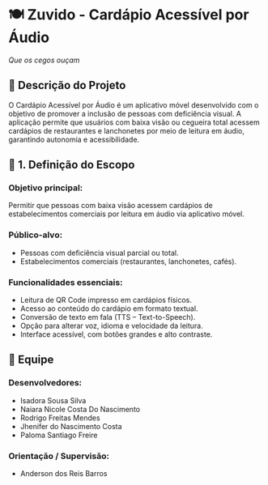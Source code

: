 # 🍽️ Zuvido - Cardápio Acessível por Áudio
_Que os cegos ouçam_

## 📖 Descrição do Projeto

O Cardápio Acessível por Áudio é um aplicativo móvel desenvolvido com o objetivo de promover a inclusão de pessoas com deficiência visual.
A aplicação permite que usuários com baixa visão ou cegueira total acessem cardápios de restaurantes e lanchonetes por meio de leitura em áudio, garantindo autonomia e acessibilidade.

## 🎯 1. Definição do Escopo

### Objetivo principal:
Permitir que pessoas com baixa visão acessem cardápios de estabelecimentos comerciais por leitura em áudio via aplicativo móvel.

### Público-alvo:

* Pessoas com deficiência visual parcial ou total.
* Estabelecimentos comerciais (restaurantes, lanchonetes, cafés).

### Funcionalidades essenciais:

* Leitura de QR Code impresso em cardápios físicos.
* Acesso ao conteúdo do cardápio em formato textual.
* Conversão de texto em fala (TTS – Text-to-Speech).
* Opção para alterar voz, idioma e velocidade da leitura.
* Interface acessível, com botões grandes e alto contraste.

## 👥 Equipe

### Desenvolvedores: 
* Isadora Sousa Silva
* Naiara Nicole Costa Do Nascimento
* Rodrigo Freitas Mendes
* Jhenifer do Nascimento Costa
* Paloma Santiago Freire

### Orientação / Supervisão: 
* Anderson dos Reis Barros
